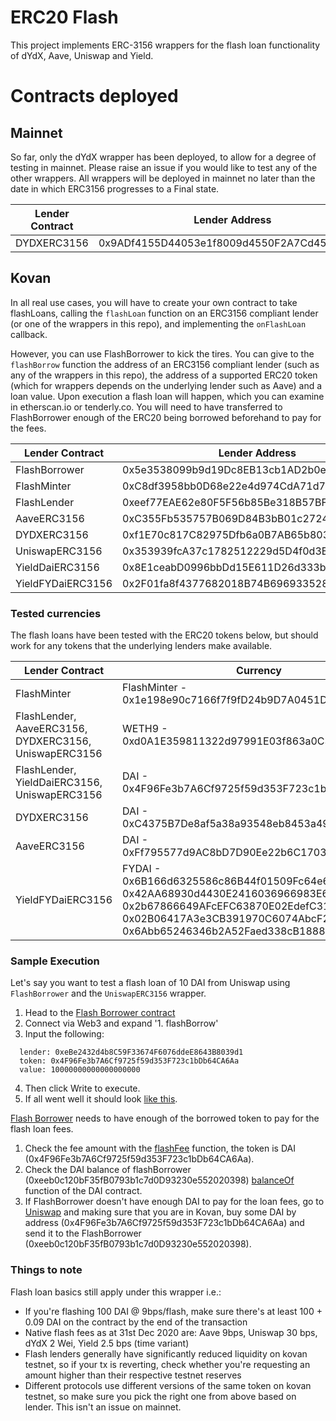 # ERC20 Flash

This project implements ERC-3156 wrappers for the flash loan functionality of dYdX, Aave, Uniswap and Yield.

# Contracts deployed

## Mainnet

So far, only the dYdX wrapper has been deployed, to allow for a degree of testing in mainnet. Please raise an issue if you would like to test any of the other wrappers. All wrappers will be deployed in mainnet no later than the date in which ERC3156 progresses to a Final state.

| Lender Contract      | Lender Address       |
| ------------- |-------------- |
| DYDXERC3156 | 0x9ADf4155D44053e1f8009d4550F2A7Cd456A817D |

## Kovan

In all real use cases, you will have to create your own contract to take flashLoans, calling the `flashLoan` function on an ERC3156 compliant lender (or one of the wrappers in this repo), and implementing the `onFlashLoan` callback.

However, you can use FlashBorrower to kick the tires. You can give to the `flashBorrow` function the address of an ERC3156 compliant lender (such as any of the wrappers in this repo), the address of a supported ERC20 token (which for wrappers depends on the underlying lender such as Aave) and a loan value. Upon execution a flash loan will happen, which you can examine in etherscan.io or tenderly.co. You will need to have transferred to FlashBorrower enough of the ERC20 being borrowed beforehand to pay for the fees.


| Lender Contract      | Lender Address       |
| ------------- |-------------- |
| FlashBorrower | 0x5e3538099b9d19Dc8EB13cb1AD2b0e93D2cC2EbB |
| FlashMinter | 0xC8df3958bb0D68e22e4d974CdA71d73A4e7E73b9 |
| FlashLender | 0xeef77EAE62e80F5F56b85Be318B57BF1470874F5 |
| AaveERC3156 | 0xC355Fb535757B069D84B3bB01c27240DF973FBa2 |
| DYDXERC3156 | 0xf1E70c817C82975Dfb6a0B7AB65b803f871E2c4E |
| UniswapERC3156 | 0x353939fcA37c1782512229d5D4f0d3E83Bf46B2C |
| YieldDaiERC3156 | 0x8E1ceabD0996bbDd15E611D26d333b8e9d684a27 |
| YieldFYDaiERC3156 | 0x2F01fa8f4377682018B74B696933528ba03f1eb0 |


### Tested currencies
The flash loans have been tested with the ERC20 tokens below, but should work for any tokens that the underlying lenders make available.

| Lender Contract      | Currency       |
| -------------------------- |-------------------- |
| FlashMinter | FlashMinter - 0x1e198e90c7166f7f9fD24b9D7A0451D7AeE78a3F |
| FlashLender, AaveERC3156, DYDXERC3156, UniswapERC3156 | WETH9 - 0xd0A1E359811322d97991E03f863a0C30C2cF029C |
| FlashLender, YieldDaiERC3156, UniswapERC3156 | DAI - 0x4F96Fe3b7A6Cf9725f59d353F723c1bDb64CA6Aa |
| DYDXERC3156 | DAI - 0xC4375B7De8af5a38a93548eb8453a498222C4fF2 |
| AaveERC3156 | DAI - 0xFf795577d9AC8bD7D90Ee22b6C1703490b6512FD |
| YieldFYDaiERC3156 | FYDAI - 0x6B166d6325586c86B44f01509Fc64e649DCfE7C4, 0x42AA68930d4430E2416036966983E6c9Fe8Ff2f8, 0x2b67866649AFcEFC63870E02EdefC318fd8760D3, 0x02B06417A3e3CB391970C6074AbcF2745a60b880, 0x6Abb65246346b2A52Faed338cB18880e70A57Cf8 |


### Sample Execution
Let's say you want to test a flash loan of 10 DAI from Uniswap using `FlashBorrower` and the `UniswapERC3156` wrapper.
1. Head to the [Flash Borrower contract](https://kovan.etherscan.io/address/0xeeb0c120bF35fB0793b1c7d0D93230e552020398#writeContract)
2. Connect via Web3 and expand '1. flashBorrow'
3. Input the following:
```
  lender: 0xeBe2432d4b8C59F33674F6076ddeE8643B8039d1
  token: 0x4F96Fe3b7A6Cf9725f59d353F723c1bDb64CA6Aa
  value: 10000000000000000000
```
4. Then click Write to execute.
5. If all went well it should look [like this](https://kovan.etherscan.io/tx/0x87d4bb5713080eaf5543131893e8a8c496ad7bce78ddd06bdbf9bde9d3eaf1fd).

[Flash Borrower](https://kovan.etherscan.io/address/0xeeb0c120bF35fB0793b1c7d0D93230e552020398#writeContract) needs to have enough of the borrowed token to pay for the flash loan fees.
1. Check the fee amount with the [flashFee](https://kovan.etherscan.io/address/0xeBe2432d4b8C59F33674F6076ddeE8643B8039d1#readContract) function, the token is DAI (0x4F96Fe3b7A6Cf9725f59d353F723c1bDb64CA6Aa).
2. Check the DAI balance of flashBorrower (0xeeb0c120bF35fB0793b1c7d0D93230e552020398) [balanceOf](https://kovan.etherscan.io/address/0x4F96Fe3b7A6Cf9725f59d353F723c1bDb64CA6Aa#readContract) function of the DAI contract.
3. If FlashBorrower doesn't have enough DAI to pay for the loan fees, go to [Uniswap](https://app.uniswap.org/#/swap) and making sure that you are in Kovan, buy some DAI by address (0x4F96Fe3b7A6Cf9725f59d353F723c1bDb64CA6Aa) and send it to the FlashBorrower (0xeeb0c120bF35fB0793b1c7d0D93230e552020398).

### Things to note
Flash loan basics still apply under this wrapper i.e.:
- If you're flashing 100 DAI @ 9bps/flash, make sure there's at least 100 + 0.09 DAI on the contract by the end of the transaction
- Native flash fees as at 31st Dec 2020 are: Aave 9bps, Uniswap 30 bps, dYdX 2 Wei, Yield 2.5 bps (time variant)
- Flash lenders generally have significantly reduced liquidity on kovan testnet, so if your tx is reverting, check whether you're requesting an amount higher than their respective testnet reserves
- Different protocols use different versions of the same token on kovan testnet, so make sure you pick the right one from above based on lender. This isn't an issue on mainnet.
